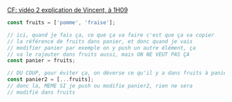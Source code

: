 

[CF: vidéo 2 explication de Vincent, à 1H09](https://drive.google.com/drive/folders/1LwWrmglHMPDdfp0vfk-Z0uLmNtvWLEZX)
```js
const fruits = ['pomme', 'fraise'];

// ici, quand je fais ça, ce que ça va faire c'est que ça va copier
// la référence de fruits dans panier, et donc quand je vais 
// modifier panier par exemple on y push un autre élément, ça 
// va le rajouter dans fruits aussi, mais ON NE VEUT PAS ÇA
const panier = fruits;

// DU COUP, pour éviter ça, on déverse ce qu'il y a dans fruits à panier2
const panier2 = [...fruits];
// donc là, MEME SI je push ou modifie panier2, rien ne sera
// modifié dans fruits


```
